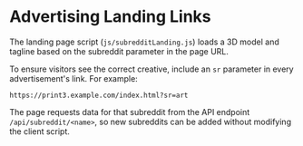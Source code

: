 # Advertising Landing Links

The landing page script (`js/subredditLanding.js`) loads a 3D model and tagline based on the subreddit parameter in the page URL.

To ensure visitors see the correct creative, include an `sr` parameter in every advertisement's link. For example:

```
https://print3.example.com/index.html?sr=art
```

The page requests data for that subreddit from the API endpoint
`/api/subreddit/<name>`, so new subreddits can be added without modifying the
client script.
